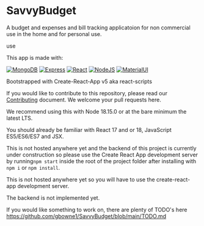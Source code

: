 # SavvyBudget

A budget and expenses and bill tracking
applicatoion for non commercial use in the home and for personal use.  

use

This app is made with:

[![MongoDB](https://img.shields.io/badge/MongoDB-4EA94B?style=for-the-badge&logo=mongodb&logoColor=white)](https://www.nodejs.com)
[![Express](https://img.shields.io/badge/Express.js-404D59?style=for-the-badge)](https://expressjs.com)
[![React](https://img.shields.io/badge/React-20232A?style=for-the-badge&logo=react&logoColor=61DAFB)](https://react.dev/)
[![NodeJS](https://img.shields.io/badge/Node.js-43853D?style=for-the-badge&logo=node.js&logoColor=white)](https://www.nodejs.com)
[![MaterialUI](https://img.shields.io/badge/Material--UI-0081CB?style=for-the-badge&logo=material-ui&logoColor=white)](https://www.mui.com)

Bootstrapped with Create-React-App v5 aka react-scripts

If you would like to contribute to this repository, please read our [Contributing](https://github.com/gbowne1/SavvyBudget/blob/main/CONTRIBUTING.md) document. We welcome your pull requests here.

We recommend using this with Node 18.15.0 or at the bare minimum the latest LTS.

You should already be familiar with React 17 and or 18, JavaScript ES5/ES6/ES7 and JSX.

This is not hosted anywhere yet and the backend of this project is currently under construction so please use the Create React App development server by running`npm start` inside the root of the project folder after installing with `npm i` or `npm install`.

This is not hosted anywhere yet so you will have to use the create-react-app development server.

The backend is not implemented yet.

If you would like something to work on, there are plenty of TODO's here <https://github.com/gbowne1/SavvyBudget/blob/main/TODO.md>
